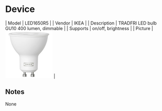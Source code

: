 
# Device

| Model | LED1650R5  |
| Vendor  | IKEA  |
| Description | TRADFRI LED bulb GU10 400 lumen, dimmable |
| Supports | on/off, brightness |
| Picture | ![../images/devices/LED1650R5.jpg](../images/devices/LED1650R5.jpg) |

## Notes

None
